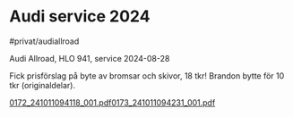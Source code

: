 # Audi service 2024

#privat/audiallroad

Audi Allroad, HLO 941, service 2024-08-28

Fick prisförslag på byte av bromsar och skivor, 18 tkr!
Brandon bytte för 10 tkr (originaldelar).

[0172_241011094118_001.pdf](Audi%20service%202024/0172_241011094118_001.pdf)<!-- {"embed":"true", "preview":"true"} -->[0173_241011094231_001.pdf](Audi%20service%202024/0173_241011094231_001.pdf)<!-- {"embed":"true", "preview":"true"} -->